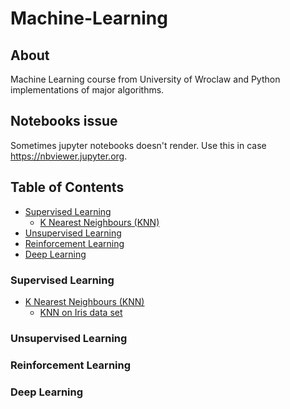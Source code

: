 # Machine-Learning

## About
Machine Learning course from University of Wroclaw
and Python implementations of major algorithms.

## Notebooks issue
Sometimes jupyter notebooks doesn't render.
Use this in case https://nbviewer.jupyter.org.

## Table of Contents
* [Supervised Learning](#supervised-learning)
  + [K Nearest Neighbours (KNN)](Projects/KNN)
* [Unsupervised Learning](#unsupervised-learning)
* [Reinforcement Learning](#reinforcement-learning)
* [Deep Learning](#deep-learning)


### Supervised Learning
* [K Nearest Neighbours (KNN)](Projects/KNN)
  + [KNN on Iris data set](Projects/KNN/KNN_iris.ipynb)

### Unsupervised Learning

### Reinforcement Learning

### Deep Learning
